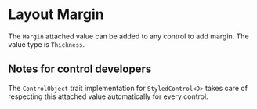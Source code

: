 # Layout Margin

The `Margin` attached value can be added to any control to add margin. The value type is `Thickness`.

## Notes for control developers

The `ControlObject` trait implementation for `StyledControl<D>` takes care of respecting this attached value automatically for every control.
